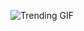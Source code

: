 ![Trending GIF](https://media0.giphy.com/media/v1.Y2lkPThiYjIxNzcycjBpMzlvNG03NHVmNGM1ZDUxaXE0Zmg2ZnU0MzJrNzBidzJjbTRyaSZlcD12MV9naWZzX3NlYXJjaCZjdD1n/rplvK3z0IzLqBxVJWk/giphy.gif)
